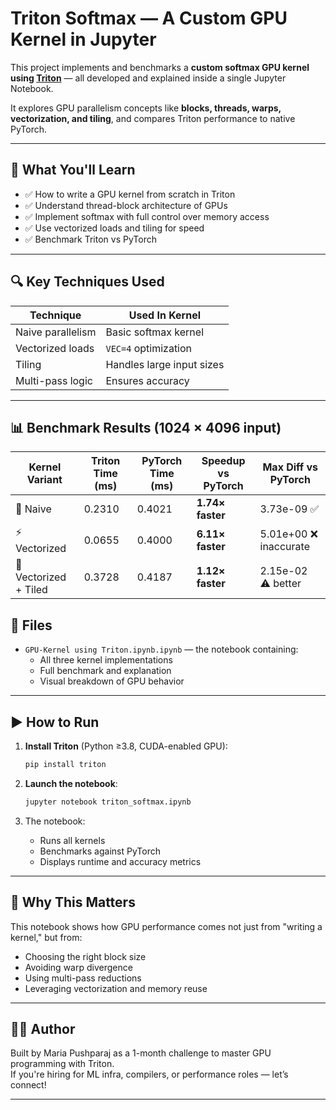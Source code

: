 # Triton Softmax — A Custom GPU Kernel in Jupyter

This project implements and benchmarks a **custom softmax GPU kernel using [Triton](https://github.com/openai/triton)** — all developed and explained inside a single Jupyter Notebook.

It explores GPU parallelism concepts like **blocks, threads, warps, vectorization, and tiling**, and compares Triton performance to native PyTorch.

---

## 🧪 What You'll Learn

- ✅ How to write a GPU kernel from scratch in Triton
- ✅ Understand thread-block architecture of GPUs
- ✅ Implement softmax with full control over memory access
- ✅ Use vectorized loads and tiling for speed
- ✅ Benchmark Triton vs PyTorch

---

## 🔍 Key Techniques Used

| Technique        | Used In Kernel            |
|------------------|---------------------------|
| Naive parallelism| Basic softmax kernel      |
| Vectorized loads | `VEC=4` optimization      |
| Tiling           | Handles large input sizes |
| Multi-pass logic | Ensures accuracy          |

---


## 📊 Benchmark Results (1024 × 4096 input)

| Kernel Variant        | Triton Time (ms) | PyTorch Time (ms) | Speedup vs PyTorch | Max Diff vs PyTorch   |
| --------------------- | ---------------- | ----------------- | ------------------ | --------------------- |
| 🧪 Naive              | 0.2310           | 0.4021            | **1.74× faster**   | 3.73e-09 ✅            |
| ⚡ Vectorized          | 0.0655           | 0.4000            | **6.11× faster**   | 5.01e+00 ❌ inaccurate |
| 🧠 Vectorized + Tiled | 0.3728           | 0.4187            | **1.12× faster**   | 2.15e-02 ⚠️ better    |


## 📁 Files

- `GPU-Kernel using Triton.ipynb.ipynb` — the notebook containing:
  - All three kernel implementations
  - Full benchmark and explanation
  - Visual breakdown of GPU behavior

---

## ▶️ How to Run

1. **Install Triton** (Python ≥3.8, CUDA-enabled GPU):
   ```bash
   pip install triton
   ```

2. **Launch the notebook**:
   ```bash
   jupyter notebook triton_softmax.ipynb
   ```

3. The notebook:
   - Runs all kernels
   - Benchmarks against PyTorch
   - Displays runtime and accuracy metrics

---

## 🧠 Why This Matters

This notebook shows how GPU performance comes not just from "writing a kernel," but from:
- Choosing the right block size
- Avoiding warp divergence
- Using multi-pass reductions
- Leveraging vectorization and memory reuse

---

## 🙋‍♀️ Author

Built by Maria Pushparaj as a 1-month challenge to master GPU programming with Triton.  
If you're hiring for ML infra, compilers, or performance roles — let’s connect!

---

